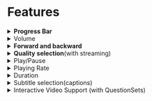 # Features

<details>

<summary><strong>Progress Bar</strong></summary>

In the side menu, one can configure additional capabilities such as 'Share', 'Download'xt and 'Print'.\
![](../../../../../.gitbook/assets/pdfPlayerV2Sidemenu.png)

Sample config:

```
"config": {  
    "sideMenu": { 
      "showShare": true, // show/hide share button in side menu. default value is true
      "showDownload": true, // show/hide download button in side menu. default value is true
      "showExit": false, // show/hide exit button in side menu. default value is false
      "showPrint": true // show/hide print button in side menu. default value is true
    }
}
```

</details>

<details>

<summary>Volume</summary>

This volume feature will be used to increase and decrease sound of the video content.\
![](../../../../../.gitbook/assets/videoPlayerV2Volume.png)\\

* **Mute:** This mute feature will used to mute the sound of video.![](../../../../../.gitbook/assets/videoPlayerV2Mute.png)\\
* **Unmute**\
  This unmute feature will used to unmute the sound of video.![](../../../../../.gitbook/assets/videoPlayerV2Unmute.png)

</details>

<details>

<summary><strong>Forward and backward</strong></summary>

This forward and backward feature will help us to play video ahead and back.![](../../../../../.gitbook/assets/videoPlayerV2ForwardBackword.png)

</details>

<details>

<summary><strong>Quality selection</strong>(with streaming)</summary>

This quality selection provides min and max content quality selection based on streaming quality options.\
![](<../../../../../.gitbook/assets/videoPlayerV2QualitySelection (2).png>)

</details>

<details>

<summary>Play/Pause</summary>

This feature is used play and pause the content

* **Play** : This feature will help us to play content.\
  ![](../../../../../.gitbook/assets/videoPlayerV2Play.png)\\

<!---->

* **Pause**: This feature will help us to pause content.\
  ![](../../../../../.gitbook/assets/videoPlayerV2Pause.png)

</details>

<details>

<summary>Playing Rate</summary>

This feature will help us play the video at different speeds.![](../../../../../.gitbook/assets/videoPlayerV2PlayingRate.png)

</details>

<details>

<summary>Duration</summary>

This feature will help us to get the video duration and use it.

</details>
    
<details>

<summary>Subtitle selection(captions)</summary>

This feature will help us to select the subtitle for different languages provided by content.\
![](../../../../../.gitbook/assets/videoTranscript.png)\
The design and implementation document [link](https://project-sunbird.atlassian.net/wiki/spaces/SBDES/pages/3183411217/Enable+transcripts+sub-title+in+video+player)

</details>

<details>

<summary>Interactive Video Support (with QuestionSets)</summary>

Using this feature, we can make the videos interactive, by adding Question-Sets at certain points. As a result, the user will be able to interact with the video.\
![](../../../../../.gitbook/assets/interactiveVideo1.png) ![](../../../../../.gitbook/assets/interactiveVideo2.png)\
The design and implementation document [link](https://project-sunbird.atlassian.net/wiki/spaces/PRD/pages/3193962714/Enable+Question-Sets+for+video+content)

</details>
